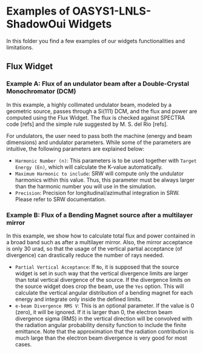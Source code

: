 # Examples of OASYS1-LNLS-ShadowOui Widgets
In this folder you find a few examples of our widgets functionalities and limitations. 

## Flux Widget

### Example A: Flux of an undulator beam after a Double-Crystal Monochromator (DCM) 
In this example, a highly collimated undulator beam, modeled by a geometric source, passes through a Si(111) DCM, and the flux and power are computed using the Flux Widget. The flux is checked against SPECTRA code [refs] and the simple rule suggested by M. S. del Rio [refs]. 

For undulators, the user need to pass both the machine (energy and beam dimensions) and undulator parameters. While some of the parameters are intuitive, the following parameters are explained below:

- `Harmonic Number (n)`: This parameters is to be used together with `Target Energy (En)`, which will calculate the K-value automatically. 
- `Maximum Harmonic to include`: SRW will compute only the undulator harmonics within this value. Thus, this parameter must be always larger than the harmonic number you will use in the simulation.
- `Precision`: Precision for longitudinal/azimuthal integration in SRW. Please refer to SRW documentation.

### Example B: Flux of a Bending Magnet source after a multilayer mirror
In this example, we show how to calculate total flux and power contained in a broad band such as after a multilayer mirror. Also, the mirror acceptance is only 30 urad, so that the usage of the vertical partial acceptance (of divergence) can drastically reduce the number of rays needed. 

- `Partial Vertical Acceptance`: If `No`, it is supposed that the source widget is set in such way that the vertical divergence limits are larger than total vertical divergence of the source. If the divergence limits on the source widget does crop the beam, use the `Yes` option. This will calculate the vertical angular distribution of a bending magnet for each energy and integrate only inside the defined limits.
- `e-beam Divergence RMS V`: This is an optional parameter. If the value is 0 (zero), it will be ignored. If it is larger than 0, the electron beam divergence sigma (RMS) in the vertical direction will be convolved with the radiation angular probability density function to include the finite emittance. Note that the approximation that the radiation contribution is much large than the electron beam divergence is very good for most cases.







